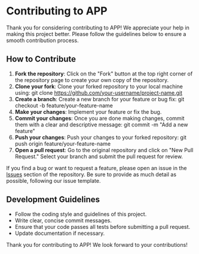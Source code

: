 # Contributing to APP

Thank you for considering contributing to APP! We appreciate your help in making this project better. Please follow the guidelines below to ensure a smooth contribution process.

## How to Contribute
1. **Fork the repository**: Click on the "Fork" button at the top right corner of the repository page to create your own copy of the repository.
2. **Clone your fork**: Clone your forked repository to your local machine using:
   git clone https://github.com/your-username/project-name.git
3. **Create a branch**: Create a new branch for your feature or bug fix:
   git checkout -b feature/your-feature-name
4. **Make your changes**: Implement your feature or fix the bug.
5. **Commit your changes**: Once you are done making changes, commit them with a clear and descriptive message:
   git commit -m "Add a new feature"
6. **Push your changes**: Push your changes to your forked repository:
   git push origin feature/your-feature-name
7. **Open a pull request**: Go to the original repository and click on "New Pull Request." Select your branch and submit the pull request for review.

If you find a bug or want to request a feature, please open an issue in the [Issues](https://github.com/your-username/project-name/issues) section of the repository. Be sure to provide as much detail as possible, following our issue template.

## Development Guidelines
- Follow the coding style and guidelines of this project.
- Write clear, concise commit messages.
- Ensure that your code passes all tests before submitting a pull request.
- Update documentation if necessary.

Thank you for contributing to APP! We look forward to your contributions!
